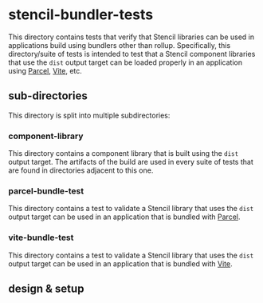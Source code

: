 # stencil-bundler-tests

This directory contains tests that verify that Stencil libraries can be used in applications build using bundlers other
than rollup.
Specifically, this directory/suite of tests is intended to test that a Stencil component libraries that use the `dist`
output target can be loaded properly in an application using [Parcel](https://parceljs.org/), 
[Vite](https://vitejs.dev/), etc.

## sub-directories 

This directory is split into multiple subdirectories:

### component-library

This directory contains a component library that is built using the `dist` output target.
The artifacts of the build are used in every suite of tests that are found in directories adjacent to this one.

### parcel-bundle-test

This directory contains a test to validate a Stencil library that uses the `dist` output target can be used in an
application that is bundled with [Parcel](https://parceljs.org/).

### vite-bundle-test

This directory contains a test to validate a Stencil library that uses the `dist` output target can be used in an
application that is bundled with [Vite](https://vitejs.dev/).

## design & setup